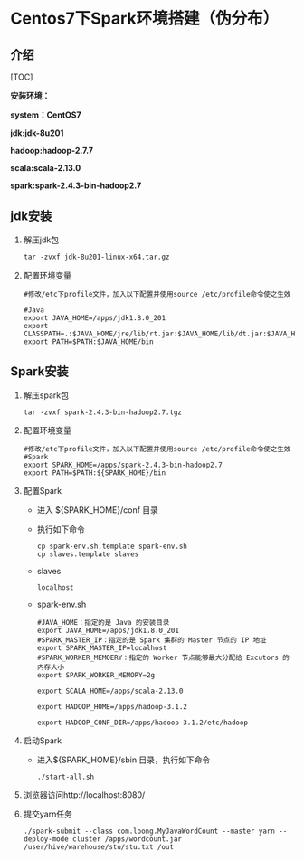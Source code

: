 # Centos7下Spark环境搭建（伪分布）

## 介绍

[TOC]

**安装环境：**

**system：CentOS7**

**jdk:jdk-8u201**

**hadoop:hadoop-2.7.7**

**scala:scala-2.13.0**

**spark:spark-2.4.3-bin-hadoop2.7**

## jdk安装

1. 解压jdk包

   ```html
   tar -zvxf jdk-8u201-linux-x64.tar.gz
   ```

2. 配置环境变量

   ```shell
   #修改/etc下profile文件，加入以下配置并使用source /etc/profile命令使之生效
   
   #Java
   export JAVA_HOME=/apps/jdk1.8.0_201
   export CLASSPATH=.:$JAVA_HOME/jre/lib/rt.jar:$JAVA_HOME/lib/dt.jar:$JAVA_HOME/lib/tools.jar 
   export PATH=$PATH:$JAVA_HOME/bin
   ```

## Spark安装

1. 解压spark包

   ```shell
   tar -zvxf spark-2.4.3-bin-hadoop2.7.tgz
   ```

2. 配置环境变量

   ```shell
   #修改/etc下profile文件，加入以下配置并使用source /etc/profile命令使之生效
   #Spark
   export SPARK_HOME=/apps/spark-2.4.3-bin-hadoop2.7
   export PATH=$PATH:${SPARK_HOME}/bin
   ```

3. 配置Spark

   - 进入 ${SPARK_HOME}/conf 目录

   - 执行如下命令

     ```
     cp spark-env.sh.template spark-env.sh
     cp slaves.template slaves
     ```

   - slaves

     ```
     localhost
     ```
     
   - spark-env.sh

     ```shell
     #JAVA_HOME：指定的是 Java 的安装目录
     export JAVA_HOME=/apps/jdk1.8.0_201
     #SPARK_MASTER_IP：指定的是 Spark 集群的 Master 节点的 IP 地址
     export SPARK_MASTER_IP=localhost
     #SPARK_WORKER_MEMOERY：指定的 Worker 节点能够最大分配给 Excutors 的内存大小
     export SPARK_WORKER_MEMORY=2g
     
     export SCALA_HOME=/apps/scala-2.13.0 
     
     export HADOOP_HOME=/apps/hadoop-3.1.2 
     
     export HADOOP_CONF_DIR=/apps/hadoop-3.1.2/etc/hadoop
     
     ```

4. 启动Spark

   - 进入${SPARK_HOME}/sbin 目录，执行如下命令

     ```
     ./start-all.sh
     ```

5. 浏览器访问http://localhost:8080/

6. 提交yarn任务

   ```shell
   ./spark-submit --class com.loong.MyJavaWordCount --master yarn --deploy-mode cluster /apps/wordcount.jar  /user/hive/warehouse/stu/stu.txt /out
   ```

   